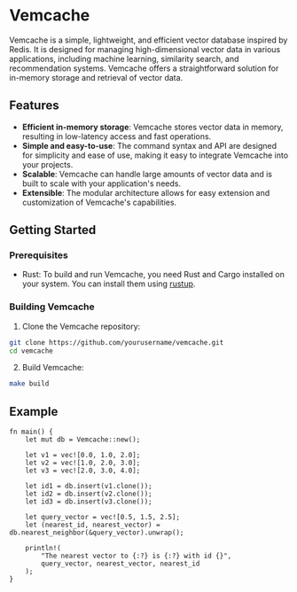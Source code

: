 # Vemcache

Vemcache is a simple, lightweight, and efficient vector database inspired by Redis. It is designed for managing high-dimensional vector data in various applications, including machine learning, similarity search, and recommendation systems. Vemcache offers a straightforward solution for in-memory storage and retrieval of vector data.

## Features

- **Efficient in-memory storage**: Vemcache stores vector data in memory, resulting in low-latency access and fast operations.
- **Simple and easy-to-use**: The command syntax and API are designed for simplicity and ease of use, making it easy to integrate Vemcache into your projects.
- **Scalable**: Vemcache can handle large amounts of vector data and is built to scale with your application's needs.
- **Extensible**: The modular architecture allows for easy extension and customization of Vemcache's capabilities.

## Getting Started

### Prerequisites

- Rust: To build and run Vemcache, you need Rust and Cargo installed on your system. You can install them using [rustup](https://rustup.rs/).

### Building Vemcache

1. Clone the Vemcache repository:

```bash
git clone https://github.com/yourusername/vemcache.git
cd vemcache
```

2. Build Vemcache:

```bash
make build
```

## Example

```
fn main() {
    let mut db = Vemcache::new();

    let v1 = vec![0.0, 1.0, 2.0];
    let v2 = vec![1.0, 2.0, 3.0];
    let v3 = vec![2.0, 3.0, 4.0];

    let id1 = db.insert(v1.clone());
    let id2 = db.insert(v2.clone());
    let id3 = db.insert(v3.clone());

    let query_vector = vec![0.5, 1.5, 2.5];
    let (nearest_id, nearest_vector) = db.nearest_neighbor(&query_vector).unwrap();

    println!(
        "The nearest vector to {:?} is {:?} with id {}",
        query_vector, nearest_vector, nearest_id
    );
}
```